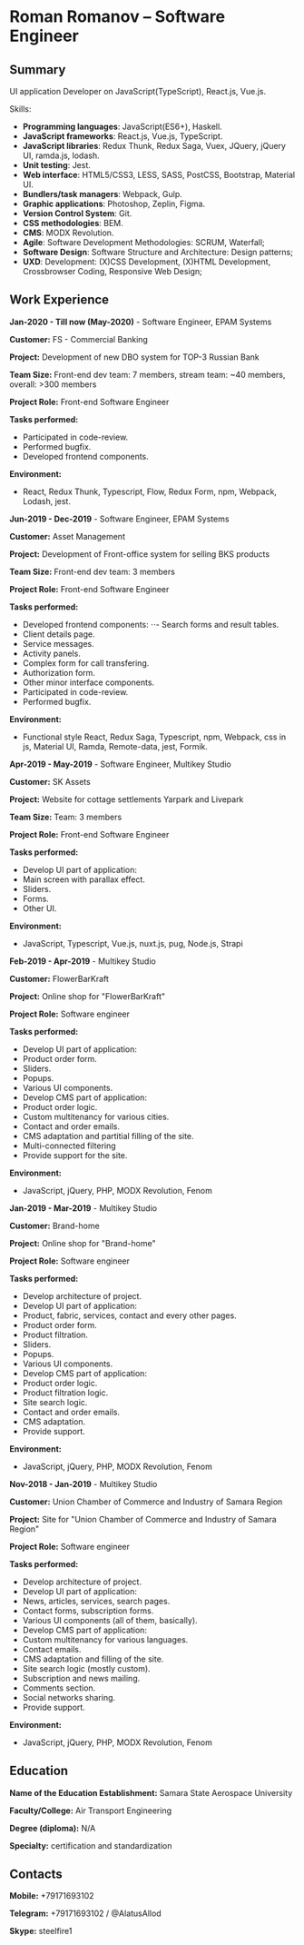 # Roman Romanov – Software Engineer

## Summary

UI application Developer on JavaScript(TypeScript), React.js, Vue.js.

Skills:

- **Programming languages**: JavaScript(ES6+), Haskell.
- **JavaScript frameworks**: React.js, Vue.js, TypeScript.
- **JavaScript libraries**: Redux Thunk, Redux Saga, Vuex, JQuery, jQuery UI, ramda.js, lodash.
- **Unit testing**: Jest.
- **Web interface**: HTML5/CSS3, LESS, SASS, PostCSS, Bootstrap, Material UI.
- **Bundlers/task managers**: Webpack, Gulp.
- **Graphic applications**: Photoshop, Zeplin, Figma.
- **Version Control System**: Git.
- **CSS methodologies**: BEM.
- **CMS**: MODX Revolution.
- **Agile**: Software Development Methodologies: SCRUM, Waterfall;
- **Software Design**: Software Structure and Architecture: Design patterns;
- **UXD**: Development: (X)CSS Development, (X)HTML Development, Crossbrowser Coding, Responsive Web Design;

## Work Experience

**Jan-2020 - Till now (May-2020)** - Software Engineer, EPAM Systems

**Customer:** FS - Commercial Banking

**Project:** Development of new DBO system for TOP-3 Russian Bank

**Team Size:** Front-end dev team: 7 members, stream team: ~40 members, overall: >300 members

**Project Role:** Front-end Software Engineer

**Tasks performed:**

- Participated in code-review.
- Performed bugfix.
- Developed frontend components.

**Environment:**

- React, Redux Thunk, Typescript, Flow, Redux Form, npm, Webpack, Lodash, jest.

**Jun-2019 - Dec-2019** - Software Engineer, EPAM Systems

**Customer:** Asset Management

**Project:** Development of Front-office system for selling BKS products

**Team Size:** Front-end dev team: 3 members

**Project Role:** Front-end Software Engineer

**Tasks performed:**

- Developed frontend components:
⋅⋅- Search forms and result tables.
- Client details page.
- Service messages.
- Activity panels.
- Complex form for call transfering.
- Authorization form.
- Other minor interface components.
- Participated in code-review.
- Performed bugfix.

**Environment:**

- Functional style React, Redux Saga, Typescript, npm, Webpack, css in js, Material UI, Ramda, Remote-data, jest, Formik.

**Apr-2019 - May-2019** - Software Engineer, Multikey Studio

**Customer:** SK Assets

**Project:** Website for cottage settlements Yarpark and Livepark

**Team Size:** Team: 3 members

**Project Role:** Front-end Software Engineer

**Tasks performed:**

- Develop UI part of application:
- Main screen with parallax effect.
- Sliders.
- Forms.
- Other UI.

**Environment:**

- JavaScript, Typescript, Vue.js, nuxt.js, pug, Node.js, Strapi

**Feb-2019 - Apr-2019** - Multikey Studio

**Customer:** FlowerBarKraft

**Project:** Online shop for &quot;FlowerBarKraft&quot;

**Project Role:** Software engineer

**Tasks performed:**

- Develop UI part of application:
- Product order form.
- Sliders.
- Popups.
- Various UI components.
- Develop CMS part of application:
- Product order logic.
- Custom multitenancy for various cities.
- Contact and order emails.
- CMS adaptation and partitial filling of the site.
- Multi-connected filtering
- Provide support for the site.

**Environment:**

- JavaScript, jQuery, PHP, MODX Revolution, Fenom

**Jan-2019 - Mar-2019** - Multikey Studio

**Customer:** Brand-home

**Project:** Online shop for &quot;Brand-home&quot;

**Project Role:** Software engineer

**Tasks performed:**

- Develop architecture of project.
- Develop UI part of application:
- Product, fabric, services, contact and every other pages.
- Product order form.
- Product filtration.
- Sliders.
- Popups.
- Various UI components.
- Develop CMS part of application:
- Product order logic.
- Product filtration logic.
- Site search logic.
- Contact and order emails.
- CMS adaptation.
- Provide support.

**Environment:**

- JavaScript, jQuery, PHP, MODX Revolution, Fenom

**Nov-2018 - Jan-2019** - Multikey Studio

**Customer:** Union Chamber of Commerce and Industry of Samara Region

**Project:** Site for &quot;Union Chamber of Commerce and Industry of Samara Region&quot;

**Project Role:** Software engineer

**Tasks performed:**

- Develop architecture of project.
- Develop UI part of application:
- News, articles, services, search pages.
- Contact forms, subscription forms.
- Various UI components (all of them, basically).
- Develop CMS part of application:
- Custom multitenancy for various languages.
- Contact emails.
- CMS adaptation and filling of the site.
- Site search logic (mostly custom).
- Subscription and news mailing.
- Comments section.
- Social networks sharing.
- Provide support.

**Environment:**

- JavaScript, jQuery, PHP, MODX Revolution, Fenom

## Education

**Name of the Education Establishment:** Samara State Aerospace University

**Faculty/College:** Air Transport Engineering

**Degree (diploma):** N/A

**Specialty:** certification and standardization

## Contacts

**Mobile:** +79171693102

**Telegram:** +79171693102 / @AlatusAllod

**Skype:** steelfire1
